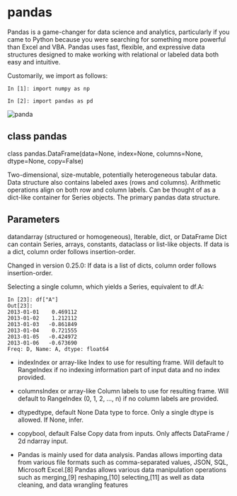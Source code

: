 # pandas 
Pandas is a game-changer for data science and analytics, particularly if you came to Python because you were searching for something more powerful than Excel and VBA. Pandas uses fast, flexible, and expressive data structures designed to make working with relational or labeled data both easy and intuitive.

Customarily, we import as follows:
```
In [1]: import numpy as np

In [2]: import pandas as pd
```
![panda](https://upload.wikimedia.org/wikipedia/commons/e/ed/Pandas_logo.svg)
## class pandas
class pandas.DataFrame(data=None, index=None, columns=None, dtype=None, copy=False)


Two-dimensional, size-mutable, potentially heterogeneous tabular data.
Data structure also contains labeled axes (rows and columns). Arithmetic operations align on both row and column labels. Can be thought of as a dict-like container for Series objects. The primary pandas data structure.

## Parameters
datandarray (structured or homogeneous), Iterable, dict, or DataFrame
Dict can contain Series, arrays, constants, dataclass or list-like objects. If data is a dict, column order follows insertion-order.

Changed in version 0.25.0: If data is a list of dicts, column order follows insertion-order.


Selecting a single column, which yields a Series, equivalent to df.A:

```
In [23]: df["A"]
Out[23]: 
2013-01-01    0.469112
2013-01-02    1.212112
2013-01-03   -0.861849
2013-01-04    0.721555
2013-01-05   -0.424972
2013-01-06   -0.673690
Freq: D, Name: A, dtype: float64
```
- indexIndex or array-like
Index to use for resulting frame. Will default to RangeIndex if no indexing information part of input data and no index provided.

- columnsIndex or array-like
Column labels to use for resulting frame. Will default to RangeIndex (0, 1, 2, …, n) if no column labels are provided.

- dtypedtype, default None
Data type to force. Only a single dtype is allowed. If None, infer.

- copybool, default False
Copy data from inputs. Only affects DataFrame / 2d ndarray input.

- Pandas is mainly used for data analysis. Pandas allows importing data from various file formats such as comma-separated values, JSON, SQL, Microsoft Excel.[8] Pandas allows various data manipulation operations such as merging,[9] reshaping,[10] selecting,[11] as well as data cleaning, and data wrangling features
